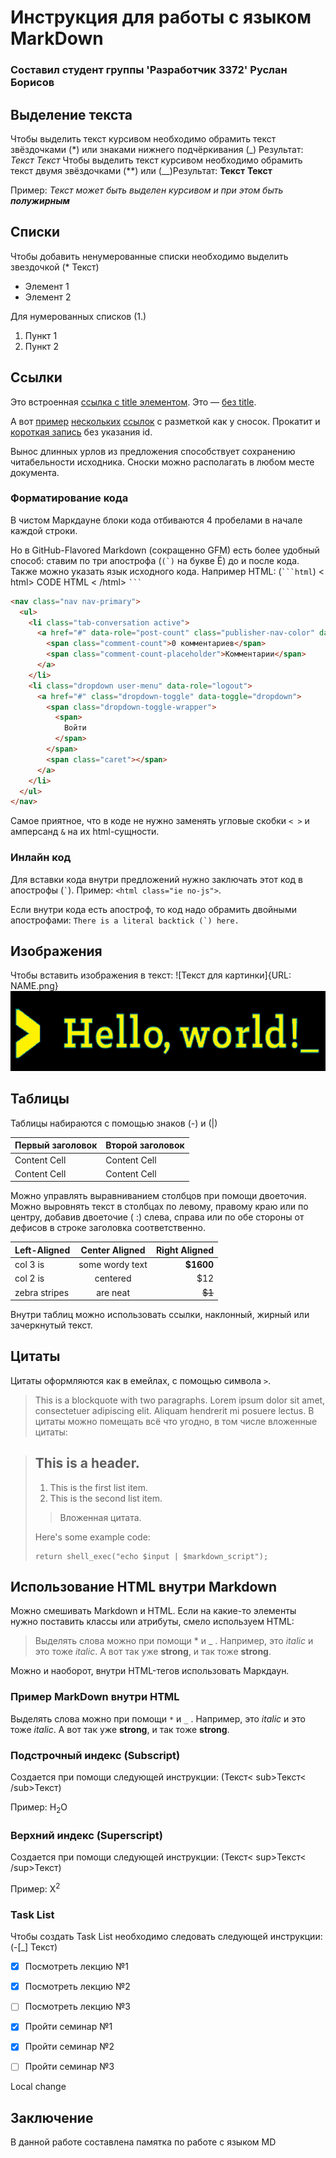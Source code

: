 # Инструкция для работы с языком MarkDown

### Составил студент группы 'Разработчик 3372' Руслан Борисов

## Выделение текста

Чтобы выделить текст курсивом необходимо обрамить текст звёздочками (*) или знаками нижнего подчёркивания (_) 
Результат:
*Текст*
_Текст_ 
Чтобы выделить текст курсивом необходимо обрамить текст двумя звёздочками (**) или (__)Результат:
**Текст** 
__Текст__

Пример: *Текст может быть выделен _курсивом_ и при этом быть __полужирным__*

## Списки

Чтобы добавить ненумерованные списки необходимо выделить звездочкой (* Текст)
* Элемент 1
* Элемент 2

Для нумерованных списков (1.)
1. Пункт 1
2. Пункт 2

## Ссылки

Это встроенная [ссылка с title элементом](http://example.com/link "Я ссылка"). Это — [без title](http://example.com/link).

А вот [пример][1] [нескольких][2] [ссылок][id] с разметкой как у сносок. Прокатит и [короткая запись][] без указания id.

[1]: http://example.com/ "Optional Title Here"
[2]: http://example.com/some
[id]: http://example.com/links (Optional Title Here)
[короткая запись]: http://example.com/short

Вынос длинных урлов из предложения способствует сохранению читабельности исходника. Сноски можно располагать в любом месте документа.

### Форматирование кода

В чистом Маркдауне блоки кода отбиваются 4 пробелами в начале каждой строки.

Но в GitHub-Flavored Markdown (сокращенно GFM) есть более удобный способ: ставим по три апострофа (`` (`) `` на букве Ё) до и после кода. Также можно указать язык исходного кода.
Например HTML: (`` ```html ``) < html> CODE HTML < /html> `` ``` ``

```html
<nav class="nav nav-primary">
  <ul>
    <li class="tab-conversation active">
      <a href="#" data-role="post-count" class="publisher-nav-color" data-nav="conversation">
        <span class="comment-count">0 комментариев</span>
        <span class="comment-count-placeholder">Комментарии</span>
      </a>
    </li>
    <li class="dropdown user-menu" data-role="logout">
      <a href="#" class="dropdown-toggle" data-toggle="dropdown">
        <span class="dropdown-toggle-wrapper">
          <span>
            Войти
          </span>
        </span>
        <span class="caret"></span>
      </a>
    </li>
  </ul>
</nav>
```

Самое приятное, что в коде не нужно заменять угловые скобки `< >` и амперсанд `&` на их html-сущности.

### Инлайн код

Для вставки кода внутри предложений нужно заключать этот код в апострофы (`` ` ``). Пример: `<html class="ie no-js">`.

Если внутри кода есть апостроф, то код надо обрамить двойными апострофами: ``There is a literal backtick (`) here.``

## Изображения
Чтобы вставить изображения в текст:
![Текст для картинки]{URL: NAME.png}
![HelloWorld](images/HelloWorld.png)

## Таблицы

 Таблицы набираются с помощью знаков (-) и (|) 

| Первый заголовок  | Второй заголовок|
| ------------- | ------------- |
| Content Cell  | Content Cell  |
| Content Cell  | Content Cell  |

Можно управлять выравниванием столбцов при помощи двоеточия.
Можно выровнять текст в столбцах по левому, правому краю или по центру, добавив двоеточие ( :) слева, справа или по обе стороны от дефисов в строке заголовка соответственно.

| Left-Aligned  | Center Aligned  | Right Aligned |
|:------------- |:---------------:| -------------:|
| col 3 is      | some wordy text |     **$1600** |
| col 2 is      | centered        |         $12   |
| zebra stripes | are neat        |        ~~$1~~ |

Внутри таблиц можно использовать ссылки, наклонный, жирный или зачеркнутый текст.

## Цитаты
Цитаты оформляются как в емейлах, с помощью символа `>`.

> This is a blockquote with two paragraphs. Lorem ipsum dolor sit amet,
> consectetuer adipiscing elit. Aliquam hendrerit mi posuere lectus.
В цитаты можно помещать всё что угодно, в том числе вложенные цитаты:

> ## This is a header.
>
> 1.   This is the first list item.
> 2.   This is the second list item.
>
> > Вложенная цитата.
>
> Here's some example code:
>
>     return shell_exec("echo $input | $markdown_script");

## Использование HTML внутри Markdown

Mожно смешивать Markdown и HTML. Если на какие-то элементы нужно поставить классы или атрибуты, смело используем HTML:

> Выделять слова можно при помощи * и _ . Например, это <em class="a1">italic</em> и это тоже <i class="a1">italic</i>. А вот так уже <b>strong</b>, и так тоже <strong>strong</strong>.

Можно и наоборот, внутри HTML-тегов использовать Маркдаун.

<section class="someclass">

### Пример MarkDown внутри HTML

Выделять слова можно при помощи `*` и `_` . Например, это _italic_ и это тоже *italic*. А вот так уже __strong__, и так тоже **strong**.

</section>


### Подстрочный индекс (Subscript)

Создается при помощи следующей инструкции: (Текст< sub>Текст< /sub>Текст)

Пример:
H<sub>2</sub>O

### Верхний индекс (Superscript) 

Создается при помощи следующей инструкции: (Текст< sup>Текст< /sup>Текст)

Пример:
X<sup>2</sup>

### Task List

Чтобы создать Task List необходимо следовать следующей инструкции: (-[_] Текст)

- [x] Посмотреть лекцию №1
- [x] Посмотреть лекцию №2
- [ ] Посмотреть лекцию №3

- [x] Пройти семинар №1
- [x] Пройти семинар №2
- [ ] Пройти семинар №3

Local change

## Заключение

В данной работе составлена памятка по работе с языком MD